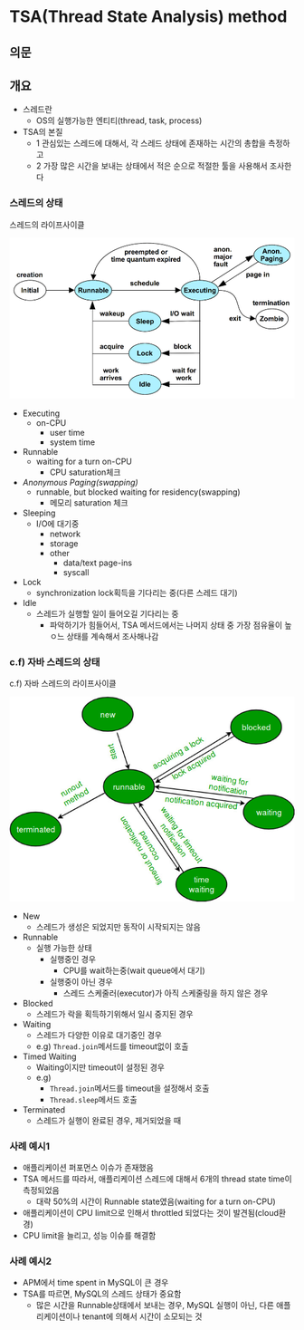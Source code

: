 # TSA(Thread State Analysis) method

## 의문

## 개요

- 스레드란
  - OS의 실행가능한 엔티티(thread, task, process)
- TSA의 본질
  - 1 관심있는 스레드에 대해서, 각 스레드 상태에 존재하는 시간의 총합을 측정하고
  - 2 가장 많은 시간을 보내는 상태에서 적은 순으로 적절한 툴을 사용해서 조사한다

### 스레드의 상태

스레드의 라이프사이클

![](./images/tsa_method/thread_life_cycle1.png)

- Executing
  - on-CPU
    - user time
    - system time
- Runnable
  - waiting for a turn on-CPU
    - CPU saturation체크
- *Anonymous Paging(swapping)*
  - runnable, but blocked waiting for residency(swapping)
    - 메모리 saturation 체크
- Sleeping
  - I/O에 대기중
    - network
    - storage
    - other
      - data/text page-ins
      - syscall
- Lock
  - synchronization lock획득을 기다리는 중(다른 스레드 대기)
- Idle
  - 스레드가 실행할 일이 들어오길 기다리는 중
    - 파악하기가 힘들어서, TSA 메서드에서는 나머지 상태 중 가장 점유율이 높ㅇ느 상태를 계속해서 조사해나감

### c.f) 자바 스레드의 상태

c.f) 자바 스레드의 라이프사이클

![](./images/tsa_method/java_thread_life_cycle1.jpeg)

- New
  - 스레드가 생성은 되었지만 동작이 시작되지는 않음
- Runnable
  - 실행 가능한 상태
    - 실행중인 경우
      - CPU를 wait하는중(wait queue에서 대기)
    - 실행중이 아닌 경우
      - 스레드 스케줄러(executor)가 아직 스케줄링을 하지 않은 경우
- Blocked
  - 스레드가 락을 획득하기위해서 일시 중지된 경우
- Waiting
  - 스레드가 다양한 이유로 대기중인 경우
  - e.g) `Thread.join`메서드를 timeout없이 호출
- Timed Waiting
  - Waiting이지만 timeout이 설정된 경우
  - e.g)
    - `Thread.join`메서드를 timeout을 설정해서 호출
    - `Thread.sleep`메서드 호출
- Terminated
  - 스레드가 실행이 완료된 경우, 제거되었을 때

### 사례 예시1

- 애플리케이션 퍼포먼스 이슈가 존재했음
- TSA 메서드를 따라서, 애플리케이션 스레드에 대해서 6개의 thread state time이 측정되었음
  - 대략 50%의 시간이 Runnable state였음(waiting for a turn on-CPU)
- 애플리케이션이 CPU limit으로 인해서 throttled 되었다는 것이 발견됨(cloud환경)
- CPU limit을 늘리고, 성능 이슈를 해결함

### 사례 예시2

- APM에서 time spent in MySQL이 큰 경우
- TSA를 따르면, MySQL의 스레드 상태가 중요함
  - 많은 시간을 Runnable상태에서 보내는 경우, MySQL 실행이 아닌, 다른 애플리케이션이나 tenant에 의해서 시간이 소모되는 것
